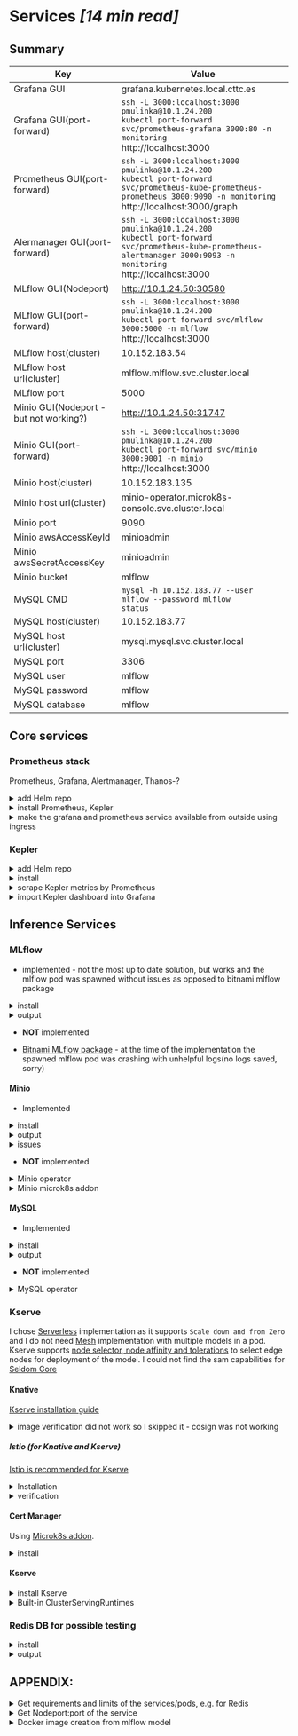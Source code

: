 # Services *[14 min read]*

## Summary

| Key                                    | Value                                                                                                                                                                        |
| -------------------------------------- | ---------------------------------------------------------------------------------------------------------------------------------------------------------------------------- |
| Grafana GUI                            | grafana.kubernetes.local.cttc.es                                                                                                                                             |
| Grafana GUI(port-forward)              | `ssh -L 3000:localhost:3000 pmulinka@10.1.24.200`<br>`kubectl port-forward svc/prometheus-grafana 3000:80 -n monitoring`<br>http://localhost:3000                            |
| Prometheus GUI(port-forward)           | `ssh -L 3000:localhost:3000 pmulinka@10.1.24.200`<br>`kubectl port-forward svc/prometheus-kube-prometheus-prometheus 3000:9090 -n monitoring`<br>http://localhost:3000/graph |
| Alermanager GUI(port-forward)          | `ssh -L 3000:localhost:3000 pmulinka@10.1.24.200`<br>`kubectl port-forward svc/prometheus-kube-prometheus-alertmanager 3000:9093 -n monitoring`<br>http://localhost:3000     |
| MLflow GUI(Nodeport)                   | http://10.1.24.50:30580                                                                                                                                                      |
| MLflow GUI(port-forward)               | `ssh -L 3000:localhost:3000 pmulinka@10.1.24.200`<br>`kubectl port-forward svc/mlflow 3000:5000 -n mlflow`<br>http://localhost:3000                                          |
| MLflow host(cluster)                   | 10.152.183.54                                                                                                                                                                |
| MLflow host url(cluster)               | mlflow.mlflow.svc.cluster.local                                                                                                                                              |
| MLflow port                            | 5000                                                                                                                                                                         |
| Minio GUI(Nodeport - but not working?) | http://10.1.24.50:31747                                                                                                                                                      |
| Minio GUI(port-forward)                | `ssh -L 3000:localhost:3000 pmulinka@10.1.24.200`<br>`kubectl port-forward svc/minio 3000:9001 -n minio`<br>http://localhost:3000                                            |
| Minio host(cluster)                    | 10.152.183.135                                                                                                                                                               |
| Minio host url(cluster)                | minio-operator.microk8s-console.svc.cluster.local                                                                                                                            |
| Minio port                             | 9090                                                                                                                                                                         |
| Minio awsAccessKeyId                   | minioadmin                                                                                                                                                                   |
| Minio awsSecretAccessKey               | minioadmin                                                                                                                                                                   |
| Minio bucket                           | mlflow                                                                                                                                                                       |
| MySQL CMD                              | `mysql -h 10.152.183.77 --user mlflow --password mlflow`<br>`status`                                                                                                         |
| MySQL host(cluster)                    | 10.152.183.77                                                                                                                                                                |
| MySQL host url(cluster)                | mysql.mysql.svc.cluster.local                                                                                                                                                |
| MySQL port                             | 3306                                                                                                                                                                         |
| MySQL user                             | mlflow                                                                                                                                                                       |
| MySQL password                         | mlflow                                                                                                                                                                       |
| MySQL database                         | mlflow                                                                                                                                                                       |

## Core services

### Prometheus stack
Prometheus, Grafana, Alertmanager, Thanos-?

<details><summary>add Helm repo</summary>

```
helm repo add prometheus-community https://prometheus-community.github.io/helm-charts
helm repo update
```
</details>
<details><summary>install Prometheus, Kepler</summary>

[prometheus-stack](https://github.com/prometheus-community/helm-charts/blob/main/charts/kube-prometheus-stack/README.md) with defined values
```
helm install prometheus-stack prometheus-community/kube-prometheus-stack --namespace prometheus-stack --create-namespace -f configs/prometheus_stack.yaml
```
</details>
<details><summary>make the grafana and prometheus service available from outside using ingress</summary>

```
kubectl apply -f configs/ingress_prometheus_stack.yaml
```
</details>


### Kepler

<details><summary>add Helm repo</summary>

```
helm repo add kepler https://sustainable-computing-io.github.io/kepler-helm-chart
helm repo update
```
</details>
<details><summary>install</summary>

[kepler](https://sustainable-computing.io/installation/kepler-helm/) - default confguration
```
helm install kepler kepler/kepler --namespace kepler --create-namespace
```
</details>
<details><summary>scrape Kepler metrics by Prometheus</summary>

```
kubectl apply -f configs/prometheus_kepler_service_monitor.yaml
```
</details>

<details><summary>import Kepler dashboard into Grafana</summary>

[Kepler dashboard](/configs/Kepler_Exporter_dashboard.json) dashboard
</details>

## Inference Services
### MLflow

* implemented - not the most up to date solution, but works and the mlflow pod was spawned without issues as opposed to bitnami mlflow package

<details><summary>install</summary>

```
helm install mlflow community-charts/mlflow \
  --set service.type=NodePort \
  --set backendStore.databaseMigration=true \
  --set backendStore.mysql.enabled=true \
  --set backendStore.mysql.host=mysql.mysql.svc.cluster.local \
  --set backendStore.mysql.port=3306 \
  --set backendStore.mysql.database=mlflow \
  --set backendStore.mysql.user=mlflow \
  --set backendStore.mysql.password=mlflow \
  --set artifactRoot.s3.enabled=true \
  --set artifactRoot.s3.bucket=mlflow \
  --set artifactRoot.s3.awsAccessKeyId=minioadmin \
  --set artifactRoot.s3.awsSecretAccessKey=minioadmin \
  --set extraEnvVars.MLFLOW_S3_ENDPOINT_URL=http://10.152.183.156:9000 \
  --set serviceMonitor.enabled=true \
  --namespace mlflow --create-namespace
```

</details>

<details><summary>output</summary>

```
Release "mlflow" has been upgraded. Happy Helming!
NAME: mlflow
LAST DEPLOYED: Thu May 16 15:24:32 2024
NAMESPACE: mlflow
STATUS: deployed
REVISION: 3
TEST SUITE: None
NOTES:
1. Get the application URL by running these commands:
  export NODE_PORT=$(kubectl get --namespace mlflow -o jsonpath="{.spec.ports[0].nodePort}" services mlflow)
  export NODE_IP=$(kubectl get nodes --namespace mlflow -o jsonpath="{.items[0].status.addresses[0].address}")
  echo http://$NODE_IP:$NODE_PORT
```
</details>

* **NOT** implemented

* [Bitnami MLflow package](https://github.com/bitnami/charts/tree/main/bitnami/mlflow/) - at the time of the implementation the spawned mlflow pod was crashing with unhelpful logs(no logs saved, sorry)


#### Minio

* Implemented

<details><summary>install</summary>

```
helm install minio oci://registry-1.docker.io/bitnamicharts/minio \
  --set service.type=NodePort \
  --set auth.rootUser=minioadmin \
  --set auth.rootPassword=minioadmin \
  --namespace minio --create-namespace
```
</details>

<details><summary>output</summary>

```
Pulled: registry-1.docker.io/bitnamicharts/minio:14.4.2
Digest: sha256:cee339fbfbb55ff08aa1a9e3abdc01fa9fb90094a49709873fe8ee3e3efb352c
NAME: minio
LAST DEPLOYED: Wed May 15 15:40:15 2024
NAMESPACE: minio
STATUS: deployed
REVISION: 1
TEST SUITE: None
NOTES:
CHART NAME: minio
CHART VERSION: 14.4.2
APP VERSION: 2024.5.10

** Please be patient while the chart is being deployed **

MinIO&reg; can be accessed via port  on the following DNS name from within your cluster:

   minio.minio.svc.cluster.local

To get your credentials run:

   export ROOT_USER=$(kubectl get secret --namespace minio minio -o jsonpath="{.data.root-user}" | base64 -d)
   export ROOT_PASSWORD=$(kubectl get secret --namespace minio minio -o jsonpath="{.data.root-password}" | base64 -d)

To connect to your MinIO&reg; server using a client:

- Run a MinIO&reg; Client pod and append the desired command (e.g. 'admin info'):

   kubectl run --namespace minio minio-client \
     --rm --tty -i --restart='Never' \
     --env MINIO_SERVER_ROOT_USER=$ROOT_USER \
     --env MINIO_SERVER_ROOT_PASSWORD=$ROOT_PASSWORD \
     --env MINIO_SERVER_HOST=minio \
     --image docker.io/bitnami/minio-client:2024.5.9-debian-12-r2 -- admin info minio

To access the MinIO&reg; web UI:

- Get the MinIO&reg; URL:

   export NODE_PORT=$(kubectl get --namespace minio -o jsonpath="{.spec.ports[0].nodePort}" services minio)
   export NODE_IP=$(kubectl get nodes --namespace minio -o jsonpath="{.items[0].status.addresses[0].address}")
   echo "MinIO&reg; web URL: http://$NODE_IP:$NODE_PORT/minio"

WARNING: There are "resources" sections in the chart not set. Using "resourcesPreset" is not recommended for production. For production installations, please set the following values according to your workload needs:
  - resources
+info https://kubernetes.io/docs/concepts/configuration/manage-resources-containers/
```
</details>

<details><summary>issues</summary>
<details><summary>Kserve inference service issues</summary>
Issues saying that Kserve could not locate credentials:

```
botocore.exceptions.NoCredentialsError: Unable to locate credentials
```

, I tried to remove them, but this did not help:
```
helm upgrade minio oci://registry-1.docker.io/bitnamicharts/minio \
  --set service.type=NodePort \
  --set auth.rootUser=admin \
  --set auth.rootPassword="" \
  --namespace minio
```
</details>
</details>

* **NOT** implemented

<details><summary>Minio operator</summary>

[The operator](https://min.io/docs/minio/kubernetes/upstream/operations/install-deploy-manage/deploy-operator-helm.html) is for more complex deployments.

```
helm repo add minio-operator https://operator.min.io
helm install   --namespace minio-operator   --create-namespace   operator minio-operator/operator
```
</details>

<details><summary>Minio microk8s addon</summary>
    
* [Minio microk8s addon](https://microk8s.io/docs/addon-minio)
install:

```
sudo microk8s enable minio -c 30Gi -s nfs
Infer repository core for addon minio
Infer repository core for addon dns
Addon core/dns is already enabled
Infer repository core for addon hostpath-storage
Addon core/hostpath-storage is already enabled
Download kubectl-minio
  % Total    % Received % Xferd  Average Speed   Time    Time     Time  Current
                                 Dload  Upload   Total   Spent    Left  Speed
  0     0    0     0    0     0      0      0 --:--:-- --:--:-- --:--:--     0
100 36.8M  100 36.8M    0     0  13.8M      0  0:00:02  0:00:02 --:--:-- 18.1M
Initialize minio operator
Warning: resource namespaces/minio-operator is missing the kubectl.kubernetes.io/last-applied-configuration annotation which is required by kubectl apply. kubectl apply should only be used on resources created declaratively by either kubectl create --save-config or kubectl apply. The missing annotation will be patched automatically.
namespace/minio-operator configured
serviceaccount/minio-operator created
clusterrole.rbac.authorization.k8s.io/minio-operator-role created
clusterrolebinding.rbac.authorization.k8s.io/minio-operator-binding created
customresourcedefinition.apiextensions.k8s.io/tenants.minio.min.io created
service/operator created
deployment.apps/minio-operator created
serviceaccount/console-sa created
secret/console-sa-secret created
clusterrole.rbac.authorization.k8s.io/console-sa-role created
clusterrolebinding.rbac.authorization.k8s.io/console-sa-binding created
configmap/console-env created
service/console created
deployment.apps/console created
-----------------

To open Operator UI, start a port forward using this command:

kubectl minio proxy -n minio-operator

-----------------
Create default tenant with:

  Name: microk8s
  Capacity: 30Gi
  Servers: 1
  Volumes: 1
  Storage class: nfs
  TLS: no
  Prometheus: no

+ /var/snap/microk8s/common/plugins/kubectl-minio tenant create microk8s --storage-class nfs --capacity 30Gi --servers 1 --volumes 1 --namespace minio-operator --enable-audit-logs=false --disable-tls --enable-prometheus=false
W0513 11:19:46.012386 2934999 warnings.go:70] unknown field "spec.pools[0].volumeClaimTemplate.metadata.creationTimestamp"

Tenant 'microk8s' created in 'minio-operator' Namespace

  Username: 6ZQD4KM2Z4S952HYL73M
  Password: vLDbSJ1C6cXKuGLC2K4V5wigatpCfjiICZY3owKM
  Note: Copy the credentials to a secure location. MinIO will not display these again.

APPLICATION     SERVICE NAME            NAMESPACE       SERVICE TYPE    SERVICE PORT
MinIO           minio                   minio-operator  ClusterIP       80
Console         microk8s-console        minio-operator  ClusterIP       9090

+ set +x
================================
Enabled minio addon.

You can manage minio tenants using the kubectl-minio plugin.

For more details, use
```
    
Minio addon is not working anymore in microk8s - [git issue](https://github.com/minio/console/issues/3318), output in Kubernetes cluster:
```
  Normal   Scheduled  3m4s                default-scheduler  Successfully assigned minio-operator/console-78d567bfc8-gsspn to iesc-gpu
  Normal   Pulling    89s (x4 over 3m4s)  kubelet            Pulling image "minio/console:v0.20.3"
  Warning  Failed     88s (x4 over 3m2s)  kubelet            Failed to pull image "minio/console:v0.20.3": failed to pull and unpack image "docker.io/minio/console:v0.20.3": failed to resolve reference "docker.io/minio/console:v0.20.3": pull access denied, repository does not exist or may require authorization: server message: insufficient_scope: authorization failed
  Warning  Failed     88s (x4 over 3m2s)  kubelet            Error: ErrImagePull
  Warning  Failed     74s (x6 over 3m1s)  kubelet            Error: ImagePullBackOff
  Normal   BackOff    60s (x7 over 3m1s)  kubelet            Back-off pulling image "minio/console:v0.20.3"
```

</details>

#### MySQL

* Implemented

<details><summary>install</summary>

```
helm install mysql oci://registry-1.docker.io/bitnamicharts/mysql \
--set auth.database=mlflow \
--set auth.username=mlflow \
--set auth.password=mlflow \
--set auth.rootPassword=root \
--namespace mysql --create-namespace
```
</details>
<details><summary>output</summary>

```
Pulled: registry-1.docker.io/bitnamicharts/mysql:10.2.2
Digest: sha256:61b5d1a6f8ac29662160d30e620ed388d782857e9d895585181a6930c83f1ebf
NAME: mysql
LAST DEPLOYED: Mon May 13 11:54:19 2024
NAMESPACE: mysql
STATUS: deployed
REVISION: 1
TEST SUITE: None
NOTES:
CHART NAME: mysql
CHART VERSION: 10.2.2
APP VERSION: 8.0.37

** Please be patient while the chart is being deployed **

Tip:

  Watch the deployment status using the command: kubectl get pods -w --namespace mysql

Services:

  echo Primary: mysql.mysql.svc.cluster.local:3306

Execute the following to get the administrator credentials:

  echo Username: root
  MYSQL_ROOT_PASSWORD=$(kubectl get secret --namespace mysql mysql -o jsonpath="{.data.mysql-root-password}" | base64 -d)

To connect to your database:

  1. Run a pod that you can use as a client:

      kubectl run mysql-client --rm --tty -i --restart='Never' --image  docker.io/bitnami/mysql:8.0.37-debian-12-r0 --namespace mysql --env MYSQL_ROOT_PASSWORD=$MYSQL_ROOT_PASSWORD --command -- bash

  2. To connect to primary service (read/write):

      mysql -h mysql.mysql.svc.cluster.local -uroot -p"$MYSQL_ROOT_PASSWORD"






WARNING: There are "resources" sections in the chart not set. Using "resourcesPreset" is not recommended for production. For production installations, please set the following values according to your workload needs:
  - primary.resources
  - secondary.resources
+info https://kubernetes.io/docs/concepts/configuration/manage-resources-containers/
```
</details>

* **NOT** implemented

<details><summary>MySQL operator</summary>

[The operator](https://dev.mysql.com/doc/mysql-operator/en/mysql-operator-installation-helm.html) is for more complex mysql deployments using InnoDB cluster

```
helm repo add MySQL-operator https://mysql.github.io/mysql-operator/
helm install my-mysql-operator mysql-operator/mysql-operator    --namespace mysql-operator --create-namespace
```
</details>

### Kserve

I chose [Serverless](https://kserve.github.io/website/master/admin/serverless/serverless/) implementation as it supports `Scale down and from Zero` and I do not need [Mesh](https://kserve.github.io/website/master/admin/modelmesh/) implementation with multiple models in a pod.
Kserve supports [node selector, node affinity and tolerations](https://kserve.github.io/website/0.8/modelserving/nodescheduling/inferenceservicenodescheduling/) to select edge nodes for deployment of the model. I could not find the sam capabilities for [Seldom Core](https://docs.seldon.io/projects/seldon-core/en/latest/index.html)

#### Knative
[Kserve installation guide](https://knative.dev/docs/install/yaml-install/serving/install-serving-with-yaml/)

<details><summary>image verification did not work so I skipped it - cosign was not working</summary>

```
sudo apt install golang-go
sudo apt install -y jq
go install github.com/sigstore/cosign/v2/cmd/cosign@latest
```
</details>

##### Istio (for Knative and Kserve)
[Istio is recommended for Kserve](https://kserve.github.io/website/master/admin/serverless/serverless/#2-install-networking-layer)

<details><summary>Installation</summary>

```
pmulinka@saiacheron:~/kubernetes/knative$ kubectl apply -f https://github.com/knative/serving/releases/download/knative-v1.14.0/serving-crds.yaml
customresourcedefinition.apiextensions.k8s.io/certificates.networking.internal.knative.dev created
customresourcedefinition.apiextensions.k8s.io/configurations.serving.knative.dev created
customresourcedefinition.apiextensions.k8s.io/clusterdomainclaims.networking.internal.knative.dev created
customresourcedefinition.apiextensions.k8s.io/domainmappings.serving.knative.dev created
customresourcedefinition.apiextensions.k8s.io/ingresses.networking.internal.knative.dev created
customresourcedefinition.apiextensions.k8s.io/metrics.autoscaling.internal.knative.dev created
customresourcedefinition.apiextensions.k8s.io/podautoscalers.autoscaling.internal.knative.dev created
customresourcedefinition.apiextensions.k8s.io/revisions.serving.knative.dev created
customresourcedefinition.apiextensions.k8s.io/routes.serving.knative.dev created
customresourcedefinition.apiextensions.k8s.io/serverlessservices.networking.internal.knative.dev created
customresourcedefinition.apiextensions.k8s.io/services.serving.knative.dev created
customresourcedefinition.apiextensions.k8s.io/images.caching.internal.knative.dev created
pmulinka@saiacheron:~/kubernetes/knative$ kubectl apply -f https://github.com/knative/serving/releases/download/knative-v1.14.0/serving-core.yaml
namespace/knative-serving created
role.rbac.authorization.k8s.io/knative-serving-activator created
clusterrole.rbac.authorization.k8s.io/knative-serving-activator-cluster created
clusterrole.rbac.authorization.k8s.io/knative-serving-aggregated-addressable-resolver created
clusterrole.rbac.authorization.k8s.io/knative-serving-addressable-resolver created
clusterrole.rbac.authorization.k8s.io/knative-serving-namespaced-admin created
clusterrole.rbac.authorization.k8s.io/knative-serving-namespaced-edit created
clusterrole.rbac.authorization.k8s.io/knative-serving-namespaced-view created
clusterrole.rbac.authorization.k8s.io/knative-serving-core created
clusterrole.rbac.authorization.k8s.io/knative-serving-podspecable-binding created
serviceaccount/controller created
clusterrole.rbac.authorization.k8s.io/knative-serving-admin created
clusterrolebinding.rbac.authorization.k8s.io/knative-serving-controller-admin created
clusterrolebinding.rbac.authorization.k8s.io/knative-serving-controller-addressable-resolver created
serviceaccount/activator created
rolebinding.rbac.authorization.k8s.io/knative-serving-activator created
clusterrolebinding.rbac.authorization.k8s.io/knative-serving-activator-cluster created
customresourcedefinition.apiextensions.k8s.io/images.caching.internal.knative.dev unchanged
certificate.networking.internal.knative.dev/routing-serving-certs created
customresourcedefinition.apiextensions.k8s.io/certificates.networking.internal.knative.dev unchanged
customresourcedefinition.apiextensions.k8s.io/configurations.serving.knative.dev unchanged
customresourcedefinition.apiextensions.k8s.io/clusterdomainclaims.networking.internal.knative.dev unchanged
customresourcedefinition.apiextensions.k8s.io/domainmappings.serving.knative.dev unchanged
customresourcedefinition.apiextensions.k8s.io/ingresses.networking.internal.knative.dev unchanged
customresourcedefinition.apiextensions.k8s.io/metrics.autoscaling.internal.knative.dev unchanged
customresourcedefinition.apiextensions.k8s.io/podautoscalers.autoscaling.internal.knative.dev unchanged
customresourcedefinition.apiextensions.k8s.io/revisions.serving.knative.dev unchanged
customresourcedefinition.apiextensions.k8s.io/routes.serving.knative.dev unchanged
customresourcedefinition.apiextensions.k8s.io/serverlessservices.networking.internal.knative.dev unchanged
customresourcedefinition.apiextensions.k8s.io/services.serving.knative.dev unchanged
image.caching.internal.knative.dev/queue-proxy created
configmap/config-autoscaler created
configmap/config-defaults created
configmap/config-deployment created
configmap/config-domain created
configmap/config-features created
configmap/config-gc created
configmap/config-leader-election created
configmap/config-logging created
configmap/config-network created
configmap/config-observability created
configmap/config-tracing created
horizontalpodautoscaler.autoscaling/activator created
poddisruptionbudget.policy/activator-pdb created
deployment.apps/activator created
service/activator-service created
deployment.apps/autoscaler created
service/autoscaler created
deployment.apps/controller created
service/controller created
horizontalpodautoscaler.autoscaling/webhook created
poddisruptionbudget.policy/webhook-pdb created
deployment.apps/webhook created
service/webhook created
validatingwebhookconfiguration.admissionregistration.k8s.io/config.webhook.serving.knative.dev created
mutatingwebhookconfiguration.admissionregistration.k8s.io/webhook.serving.knative.dev created
validatingwebhookconfiguration.admissionregistration.k8s.io/validation.webhook.serving.knative.dev created
secret/webhook-certs created
pmulinka@saiacheron:~/kubernetes/knative$ kubectl apply -l knative.dev/crd-install=true -f https://github.com/knative/net-istio/releases/download/knative-v1.14.0/istio.yaml
customresourcedefinition.apiextensions.k8s.io/authorizationpolicies.security.istio.io created
customresourcedefinition.apiextensions.k8s.io/destinationrules.networking.istio.io created
customresourcedefinition.apiextensions.k8s.io/envoyfilters.networking.istio.io created
customresourcedefinition.apiextensions.k8s.io/gateways.networking.istio.io created
customresourcedefinition.apiextensions.k8s.io/peerauthentications.security.istio.io created
customresourcedefinition.apiextensions.k8s.io/proxyconfigs.networking.istio.io created
customresourcedefinition.apiextensions.k8s.io/requestauthentications.security.istio.io created
customresourcedefinition.apiextensions.k8s.io/serviceentries.networking.istio.io created
customresourcedefinition.apiextensions.k8s.io/sidecars.networking.istio.io created
customresourcedefinition.apiextensions.k8s.io/telemetries.telemetry.istio.io created
customresourcedefinition.apiextensions.k8s.io/virtualservices.networking.istio.io created
customresourcedefinition.apiextensions.k8s.io/wasmplugins.extensions.istio.io created
customresourcedefinition.apiextensions.k8s.io/workloadentries.networking.istio.io created
customresourcedefinition.apiextensions.k8s.io/workloadgroups.networking.istio.io created
pmulinka@saiacheron:~/kubernetes/knative$ kubectl apply -f https://github.com/knative/net-istio/releases/download/knative-v1.14.0/istio.yaml
namespace/istio-system created
serviceaccount/istio-ingressgateway-service-account created
serviceaccount/istio-reader-service-account created
serviceaccount/istiod created
clusterrole.rbac.authorization.k8s.io/istio-reader-clusterrole-istio-system created
clusterrole.rbac.authorization.k8s.io/istiod-clusterrole-istio-system created
clusterrole.rbac.authorization.k8s.io/istiod-gateway-controller-istio-system created
clusterrolebinding.rbac.authorization.k8s.io/istio-reader-clusterrole-istio-system created
clusterrolebinding.rbac.authorization.k8s.io/istiod-clusterrole-istio-system created
clusterrolebinding.rbac.authorization.k8s.io/istiod-gateway-controller-istio-system created
role.rbac.authorization.k8s.io/istio-ingressgateway-sds created
role.rbac.authorization.k8s.io/istiod created
rolebinding.rbac.authorization.k8s.io/istio-ingressgateway-sds created
rolebinding.rbac.authorization.k8s.io/istiod created
customresourcedefinition.apiextensions.k8s.io/authorizationpolicies.security.istio.io unchanged
customresourcedefinition.apiextensions.k8s.io/destinationrules.networking.istio.io unchanged
customresourcedefinition.apiextensions.k8s.io/envoyfilters.networking.istio.io unchanged
customresourcedefinition.apiextensions.k8s.io/gateways.networking.istio.io unchanged
customresourcedefinition.apiextensions.k8s.io/peerauthentications.security.istio.io unchanged
customresourcedefinition.apiextensions.k8s.io/proxyconfigs.networking.istio.io unchanged
customresourcedefinition.apiextensions.k8s.io/requestauthentications.security.istio.io unchanged
customresourcedefinition.apiextensions.k8s.io/serviceentries.networking.istio.io unchanged
customresourcedefinition.apiextensions.k8s.io/sidecars.networking.istio.io unchanged
customresourcedefinition.apiextensions.k8s.io/telemetries.telemetry.istio.io unchanged
customresourcedefinition.apiextensions.k8s.io/virtualservices.networking.istio.io unchanged
customresourcedefinition.apiextensions.k8s.io/wasmplugins.extensions.istio.io unchanged
customresourcedefinition.apiextensions.k8s.io/workloadentries.networking.istio.io unchanged
customresourcedefinition.apiextensions.k8s.io/workloadgroups.networking.istio.io unchanged
configmap/istio created
configmap/istio-sidecar-injector created
deployment.apps/istio-ingressgateway created
deployment.apps/istiod created
service/istio-ingressgateway created
service/istiod created
horizontalpodautoscaler.autoscaling/istiod created
poddisruptionbudget.policy/istio-ingressgateway created
poddisruptionbudget.policy/istiod created
mutatingwebhookconfiguration.admissionregistration.k8s.io/istio-sidecar-injector created
validatingwebhookconfiguration.admissionregistration.k8s.io/istio-validator-istio-system created
pmulinka@saiacheron:~/kubernetes/knative$
pmulinka@saiacheron:~/kubernetes/knative$ kubectl apply -f https://github.com/knative/net-istio/releases/download/knative-v1.14.0/net-istio.yaml
clusterrole.rbac.authorization.k8s.io/knative-serving-istio created
gateway.networking.istio.io/knative-ingress-gateway created
gateway.networking.istio.io/knative-local-gateway created
service/knative-local-gateway created
configmap/config-istio created
peerauthentication.security.istio.io/webhook created
peerauthentication.security.istio.io/net-istio-webhook created
deployment.apps/net-istio-controller created
deployment.apps/net-istio-webhook created
secret/net-istio-webhook-certs created
service/net-istio-webhook created
mutatingwebhookconfiguration.admissionregistration.k8s.io/webhook.istio.networking.internal.knative.dev created
validatingwebhookconfiguration.admissionregistration.k8s.io/config.webhook.istio.networking.internal.knative.dev created
certificate.networking.internal.knative.dev/routing-serving-certs created
pmulinka@saiacheron:~/kubernetes/knative$
pmulinka@saiacheron:~/kubernetes/knative$ kubectl --namespace istio-system get service istio-ingressgateway
NAME                   TYPE           CLUSTER-IP      EXTERNAL-IP   PORT(S)                                      AGE
istio-ingressgateway   LoadBalancer   10.152.183.36   <pending>     15021:32390/TCP,80:32327/TCP,443:32456/TCP   29s
```
</details>

<details><summary>verification</summary>

```
pmulinka@saiacheron:~/kubernetes/knative$ kubectl get pods -n knative-serving
NAME                                   READY   STATUS    RESTARTS   AGE
activator-55d856fccd-5b9jt             1/1     Running   0          3m27s
autoscaler-5df8b7c68-4fzm7             1/1     Running   0          3m27s
controller-78b7976cc6-h7bz2            1/1     Running   0          3m27s
net-istio-controller-cc877c4dc-xxlrj   1/1     Running   0          119s
net-istio-webhook-69cd4975b8-9kcv6     1/1     Running   0          119s
webhook-7c7b4cd674-kghj9               1/1     Running   0          3m26s
pmulinka@saiacheron:~/kubernetes/knative$ kubectl get svc -n knative-serving
NAME                         TYPE        CLUSTER-IP       EXTERNAL-IP   PORT(S)                                   AGE
activator-service            ClusterIP   10.152.183.59    <none>        9090/TCP,8008/TCP,80/TCP,81/TCP,443/TCP   3m38s
autoscaler                   ClusterIP   10.152.183.75    <none>        9090/TCP,8008/TCP,8080/TCP                3m38s
autoscaler-bucket-00-of-01   ClusterIP   10.152.183.69    <none>        8080/TCP                                  3m30s
controller                   ClusterIP   10.152.183.166   <none>        9090/TCP,8008/TCP                         3m38s
net-istio-webhook            ClusterIP   10.152.183.76    <none>        9090/TCP,8008/TCP,443/TCP                 2m10s
webhook                      ClusterIP   10.152.183.241   <none>        9090/TCP,8008/TCP,443/TCP                 3m37s
```
</details>

#### Cert Manager

Using [Microk8s addon](https://microk8s.io/docs/addon-cert-manager).

<details><summary>install</summary>

```
pmulinka@saiacheron:~/kubernetes/knative$ microk8s enable cert-manager
Infer repository core for addon cert-manager
Enable DNS addon
Infer repository core for addon dns
Addon core/dns is already enabled
Enabling cert-manager
namespace/cert-manager created
customresourcedefinition.apiextensions.k8s.io/certificaterequests.cert-manager.io created
customresourcedefinition.apiextensions.k8s.io/certificates.cert-manager.io created
customresourcedefinition.apiextensions.k8s.io/challenges.acme.cert-manager.io created
customresourcedefinition.apiextensions.k8s.io/clusterissuers.cert-manager.io created
customresourcedefinition.apiextensions.k8s.io/issuers.cert-manager.io created
customresourcedefinition.apiextensions.k8s.io/orders.acme.cert-manager.io created
serviceaccount/cert-manager-cainjector created
serviceaccount/cert-manager created
serviceaccount/cert-manager-webhook created
configmap/cert-manager-webhook created
clusterrole.rbac.authorization.k8s.io/cert-manager-cainjector created
clusterrole.rbac.authorization.k8s.io/cert-manager-controller-issuers created
clusterrole.rbac.authorization.k8s.io/cert-manager-controller-clusterissuers created
clusterrole.rbac.authorization.k8s.io/cert-manager-controller-certificates created
clusterrole.rbac.authorization.k8s.io/cert-manager-controller-orders created
clusterrole.rbac.authorization.k8s.io/cert-manager-controller-challenges created
clusterrole.rbac.authorization.k8s.io/cert-manager-controller-ingress-shim created
clusterrole.rbac.authorization.k8s.io/cert-manager-view created
clusterrole.rbac.authorization.k8s.io/cert-manager-edit created
clusterrole.rbac.authorization.k8s.io/cert-manager-controller-approve:cert-manager-io created
clusterrole.rbac.authorization.k8s.io/cert-manager-controller-certificatesigningrequests created
clusterrole.rbac.authorization.k8s.io/cert-manager-webhook:subjectaccessreviews created
clusterrolebinding.rbac.authorization.k8s.io/cert-manager-cainjector created
clusterrolebinding.rbac.authorization.k8s.io/cert-manager-controller-issuers created
clusterrolebinding.rbac.authorization.k8s.io/cert-manager-controller-clusterissuers created
clusterrolebinding.rbac.authorization.k8s.io/cert-manager-controller-certificates created
clusterrolebinding.rbac.authorization.k8s.io/cert-manager-controller-orders created
clusterrolebinding.rbac.authorization.k8s.io/cert-manager-controller-challenges created
clusterrolebinding.rbac.authorization.k8s.io/cert-manager-controller-ingress-shim created
clusterrolebinding.rbac.authorization.k8s.io/cert-manager-controller-approve:cert-manager-io created
clusterrolebinding.rbac.authorization.k8s.io/cert-manager-controller-certificatesigningrequests created
clusterrolebinding.rbac.authorization.k8s.io/cert-manager-webhook:subjectaccessreviews created
role.rbac.authorization.k8s.io/cert-manager-cainjector:leaderelection created
role.rbac.authorization.k8s.io/cert-manager:leaderelection created
role.rbac.authorization.k8s.io/cert-manager-webhook:dynamic-serving created
rolebinding.rbac.authorization.k8s.io/cert-manager-cainjector:leaderelection created
rolebinding.rbac.authorization.k8s.io/cert-manager:leaderelection created
rolebinding.rbac.authorization.k8s.io/cert-manager-webhook:dynamic-serving created
service/cert-manager created
service/cert-manager-webhook created
deployment.apps/cert-manager-cainjector created
deployment.apps/cert-manager created
deployment.apps/cert-manager-webhook created
mutatingwebhookconfiguration.admissionregistration.k8s.io/cert-manager-webhook created
validatingwebhookconfiguration.admissionregistration.k8s.io/cert-manager-webhook created
Waiting for cert-manager to be ready.
..ready
Enabled cert-manager

===========================

Cert-manager is installed. As a next step, try creating a ClusterIssuer
for Let's Encrypt by creating the following resource:

$ microk8s kubectl apply -f - <<EOF
---
apiVersion: cert-manager.io/v1
kind: ClusterIssuer
metadata:
  name: letsencrypt
spec:
  acme:
    # You must replace this email address with your own.
    # Let's Encrypt will use this to contact you about expiring
    # certificates, and issues related to your account.
    email: me@example.com
    server: https://acme-v02.api.letsencrypt.org/directory
    privateKeySecretRef:
      # Secret resource that will be used to store the account's private key.
      name: letsencrypt-account-key
    # Add a single challenge solver, HTTP01 using nginx
    solvers:
    - http01:
        ingress:
          class: public
EOF

Then, you can create an ingress to expose 'my-service:80' on 'https://my-service.example.com' with:

$ microk8s enable ingress
$ microk8s kubectl create ingress my-ingress \
    --annotation cert-manager.io/cluster-issuer=letsencrypt \
    --rule 'my-service.example.com/*=my-service:80,tls=my-service-tls'
```
</details>

#### Kserve

<details><summary>install Kserve</summary>

```
pmulinka@saiacheron:~/kubernetes/knative$ kubectl apply -f https://github.com/kserve/kserve/releases/download/v0.12.0/kserve.yaml
namespace/kserve created
customresourcedefinition.apiextensions.k8s.io/clusterservingruntimes.serving.kserve.io created
customresourcedefinition.apiextensions.k8s.io/clusterstoragecontainers.serving.kserve.io created
customresourcedefinition.apiextensions.k8s.io/inferencegraphs.serving.kserve.io created
customresourcedefinition.apiextensions.k8s.io/inferenceservices.serving.kserve.io created
customresourcedefinition.apiextensions.k8s.io/servingruntimes.serving.kserve.io created
customresourcedefinition.apiextensions.k8s.io/trainedmodels.serving.kserve.io created
serviceaccount/kserve-controller-manager created
role.rbac.authorization.k8s.io/kserve-leader-election-role created
clusterrole.rbac.authorization.k8s.io/kserve-manager-role created
clusterrole.rbac.authorization.k8s.io/kserve-proxy-role created
rolebinding.rbac.authorization.k8s.io/kserve-leader-election-rolebinding created
clusterrolebinding.rbac.authorization.k8s.io/kserve-manager-rolebinding created
clusterrolebinding.rbac.authorization.k8s.io/kserve-proxy-rolebinding created
configmap/inferenceservice-config created
secret/kserve-webhook-server-secret created
service/kserve-controller-manager-metrics-service created
service/kserve-controller-manager-service created
service/kserve-webhook-server-service created
deployment.apps/kserve-controller-manager created
certificate.cert-manager.io/serving-cert created
issuer.cert-manager.io/selfsigned-issuer created
mutatingwebhookconfiguration.admissionregistration.k8s.io/inferenceservice.serving.kserve.io created
validatingwebhookconfiguration.admissionregistration.k8s.io/clusterservingruntime.serving.kserve.io created
validatingwebhookconfiguration.admissionregistration.k8s.io/inferencegraph.serving.kserve.io created
validatingwebhookconfiguration.admissionregistration.k8s.io/inferenceservice.serving.kserve.io created
validatingwebhookconfiguration.admissionregistration.k8s.io/servingruntime.serving.kserve.io created
validatingwebhookconfiguration.admissionregistration.k8s.io/trainedmodel.serving.kserve.io created

```
</details>

<details><summary>Built-in ClusterServingRuntimes</summary>

```
pmulinka@saiacheron:~/kubernetes/knative$ kubectl apply -f https://github.com/kserve/kserve/releases/download/v0.12.0/kserve-cluster-resources.yaml
clusterservingruntime.serving.kserve.io/kserve-huggingfaceserver created
clusterservingruntime.serving.kserve.io/kserve-lgbserver created
clusterservingruntime.serving.kserve.io/kserve-mlserver created
clusterservingruntime.serving.kserve.io/kserve-paddleserver created
clusterservingruntime.serving.kserve.io/kserve-pmmlserver created
clusterservingruntime.serving.kserve.io/kserve-sklearnserver created
clusterservingruntime.serving.kserve.io/kserve-tensorflow-serving created
clusterservingruntime.serving.kserve.io/kserve-torchserve created
clusterservingruntime.serving.kserve.io/kserve-tritonserver created
clusterservingruntime.serving.kserve.io/kserve-xgbserver created
clusterstoragecontainer.serving.kserve.io/default created
```
</details>

### Redis DB for possible testing

<details><summary>install</summary>

```
helm install redis oci://registry-1.docker.io/bitnamicharts/redis --set auth.password=redis --namespace redis --create-namespace
```
</details>
<details><summary>output</summary>

```
Pulled: registry-1.docker.io/bitnamicharts/redis:19.3.2
Digest: sha256:1eb24b3e230b23cd307e8aa5ef9006a52484c7e3cf1b4b2eb611f113f24e53e5
NAME: redis
LAST DEPLOYED: Tue May 14 11:19:39 2024
NAMESPACE: redis
STATUS: deployed
REVISION: 1
TEST SUITE: None
NOTES:
CHART NAME: redis
CHART VERSION: 19.3.2
APP VERSION: 7.2.4

** Please be patient while the chart is being deployed **

Redis&reg; can be accessed on the following DNS names from within your cluster:

    redis-master.redis.svc.cluster.local for read/write operations (port 6379)
    redis-replicas.redis.svc.cluster.local for read-only operations (port 6379)



To get your password run:

    export REDIS_PASSWORD=$(kubectl get secret --namespace redis redis -o jsonpath="{.data.redis-password}" | base64 -d)

To connect to your Redis&reg; server:

1. Run a Redis&reg; pod that you can use as a client:

   kubectl run --namespace redis redis-client --restart='Never'  --env REDIS_PASSWORD=$REDIS_PASSWORD  --image docker.io/bitnami/redis:7.2.4-debian-12-r16 --command -- sleep infinity

   Use the following command to attach to the pod:

   kubectl exec --tty -i redis-client \
   --namespace redis -- bash

2. Connect using the Redis&reg; CLI:
   REDISCLI_AUTH="$REDIS_PASSWORD" redis-cli -h redis-master
   REDISCLI_AUTH="$REDIS_PASSWORD" redis-cli -h redis-replicas

To connect to your database from outside the cluster execute the following commands:

    kubectl port-forward --namespace redis svc/redis-master 6379:6379 &
    REDISCLI_AUTH="$REDIS_PASSWORD" redis-cli -h 127.0.0.1 -p 6379

WARNING: There are "resources" sections in the chart not set. Using "resourcesPreset" is not recommended for production. For production installations, please set the following values according to your workload needs:
  - replica.resources
  - master.resources
+info https://kubernetes.io/docs/concepts/configuration/manage-resources-containers/
```
</details>

## APPENDIX:

<details><summary>Get requirements and limits of the services/pods, e.g. for Redis</summary>

```
kubectl get pods redis-master-0 -n redis -o jsonpath='{range .spec.containers[*]}{"Container Name: "}{.name}{"\n"}{"Requests:"}{.resources.requests}{"\n"}{"Limits:"}{.resources.limits}{"\n"}{end}'
Container Name: redis
Requests:{"cpu":"100m","ephemeral-storage":"50Mi","memory":"128Mi"}
Limits:{"cpu":"150m","ephemeral-storage":"1Gi","memory":"192Mi"}
```
</details>

<details><summary>Get Nodeport:port of the service</summary>

```
# example for minio
kubectl get --namespace minio -o jsonpath="{.spec.ports[0].nodePort}" services minio
kubectl get nodes --namespace minio -o jsonpath="{.items[0].status.addresses[0].address}
```
</details>
<details><summary>Docker image creation from mlflow model</summary>

```
# connect to a machine that has docker and access to model storage and add your user to docker group
sudo usermod -a -G docker $(whoami)
# install the python venv and activate it
sudo apt-get install python3.10-venv
python3.10 -m venv python310venv
source python310venv/bin/activate
# install mlflow and boto3 for communication with s3 storage
pip install mlflow
pip install boto3
# export keys and s3 endpoint
export AWS_ACCESS_KEY_ID=minioadmin
export AWS_SECRET_ACCESS_KEY=minioadmin
export MLFLOW_S3_ENDPOINT_URL=http://10.152.183.156:9000
# build a docker image
mlflow models build-docker -m s3://mlflow/1/777cf64c922149a4b77c85987865deb0/artifacts/success6g_model -n 5uperpalo/mlflow-success6g --enable-mlserver
# connect to your dockerhub and push the image
docker login -u 5uperpalo
docker push 5uperpalo/mlflow-success6g
```
</details>